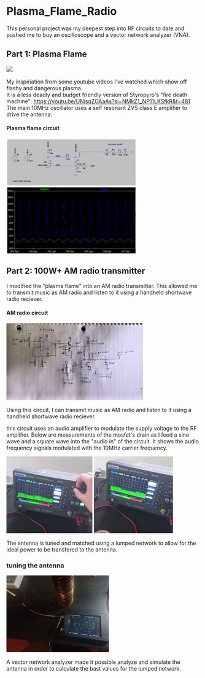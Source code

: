 # Plasma_Flame_Radio


This personal project was my deepest step into RF circuits to date and pushed me to buy an oscilloscope and a vector network analyzer (VNA).


## Part 1: Plasma Flame  
<img src=".\Media\plasma flame.gif" height="200"  />  

My inspiriation from some youtube videos I've watched which show off flashy and dangerous plasma.  
It is a less deadly and budget friendly version of Styropyro's "fire death machine": https://youtu.be/UNisqZOAaAs?si=NMkZ1_NP11LKSfkR&t=481  
The main 10MHz oscillator uses a self resonant ZVS class E amplifier to drive the antenna.  

#### Plasma flame circuit  
<img src=".\Media\flame_ltspice.png" height="300"  />  

## Part 2: 100W+ AM radio transmitter  

I modified the "plasma flame" into an AM radio transmitter. This allowed me to transmit music as AM radio and listen to it using a handheld shortwave radio reciever.  

#### AM radio circuit  

<img src=".\Media\radio circuit.jpg" height="200"  />  

Using this circuit, I can transmit music as AM radio and listen to it using a handheld shortwave radio reciever.  

this circuit uses an audio amplifier to modulate the supply voltage to the RF amplifier. Below are measurements of the mosfet's drain as I feed a sine wave and a square wave into the "audio in" of the circuit. It shows the audio frequency signals modulated with the 10MHz carrier frequency.

<img src=".\Media\AM sine.png" height="200"  />   <img src=".\Media\AM square.png" height="200"  />  

The antenna is tuned and matched using a lumped network to allow for the ideal power to be transfered to the antenna.

### tuning the antenna 

<img src=".\Media\plasma candle antenna vna.jpg" height="200"  />   

A vector network analyzer made it possible analyze and simulate the antenna in order to calculate the bast values for the lumped network.
